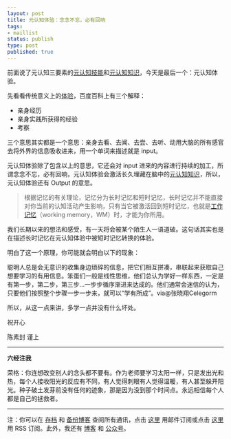 ```yaml
--- 
layout: post
title: 元认知体验：念念不忘，必有回响
tags: 
- maillist
status: publish
type: post
published: true
---
```


前面说了元认知三要素的[元认知技能](http://mesule.com/2016/02/skill-concept)和[元认知知识](http://tinyletter.com/CnFeat/letters/message-1)，今天是最后一个：元认知体验。

先看看传统意义上的[体验](http://baike.baidu.com/subview/9032/17715018.htm)，百度百科上有三个解释：

- 亲身经历
- 亲身实践所获得的经验
- 考察

三个意思其实都是一个意思：亲身去看、去闻、去尝、去听、动用大脑的所有感官去将外界的信息吸收进来，用一个单词来描述就是 input。

元认知体验除了包含以上的意思，它还会对 input 进来的内容进行持续的加工，所谓念念不忘，必有回响，元认知体验会激活长久埋藏在脑中的[元认知知识](http://tinyletter.com/CnFeat/letters/message-1)，所以，元认知体验还有 Output 的意思。

>根据记忆的有关理论，记忆分为长时记忆和短时记忆，长时记忆并不能直接对你当前的认知活动产生影响，只有当它被激活回到短时记忆，也就是[工作记忆](http://wiki.mbalib.com/wiki/%E5%B7%A5%E4%BD%9C%E8%AE%B0%E5%BF%86)（working memory，WM）时，才能为你所用。

我们长期以来的想法和感受，有一天将会被某个陌生人一语道破。这句话其实也是在描述长时记忆在元认知体验中被短时记忆转换的体验。

明白了这一个原理，你可能就会明白以下的现象：

聪明人总是会无意识的收集身边琐碎的信息，把它们相互拼凑，串联起来获取自己想要学习的有用信息。笨蛋们一般是线性思维，他们总认为学好一样东西，一定是有第一步，第二步，第三步...一步步循序渐进来达成的。他们通常会迷信的认为，只要他们按照整个步骤一步一步来，就可以“学有所成”。via@张晓翔Celegorm

所以，从这一点来讲，多学一点并没有什么坏处。

祝开心

陈素封 谨上

----

**六经注我**

荣格：你连想改变别人的念头都不要有。作为老师要学习太阳一样，只是发出光和热，每个人接收阳光的反应有不同，有人觉得刺眼有人觉得温暖，有人甚至躲开阳光。种子破土发芽前没有任何的迹象，那是因为没到那个时间点。永远相信每个人都是自己的拯救者。

----

注：你可以在 [存档](http://tinyletter.com/cnfeat/archive) 和 [备份博客](mesule.com) 查阅所有通讯，点击 [这里](http://tinyletter.com/cnfeat) 用邮件订阅或点击  [这里](http://mesule.com/feed/) 用 RSS 订阅。此外，我还有 [博客](cnfeat.com) 和 [公众号](http://t.cn/RGaif2N)。










